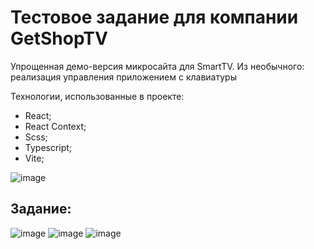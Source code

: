 # Тестовое задание для компании GetShopTV

Упрощенная демо-версия микросайта для SmartTV.
Из необычного: реализация управления приложением с клавиатуры

Технологии, использованные в проекте:
- React;
- React Context;
- Scss;
- Typescript;
- Vite;

![image](https://github.com/ivandnlv/tv-app/assets/91759945/a64f2270-e24e-4615-82a9-013e2faf936a)

## Задание:
![image](https://github.com/ivandnlv/tv-app/assets/91759945/7c5c4717-f843-4d74-b0aa-826c942bc83d)
![image](https://github.com/ivandnlv/tv-app/assets/91759945/42f62334-ebf6-4452-acfd-4d8eafd14e83)
![image](https://github.com/ivandnlv/tv-app/assets/91759945/f6acfbe1-45f6-41fe-a393-613add36fcba)


